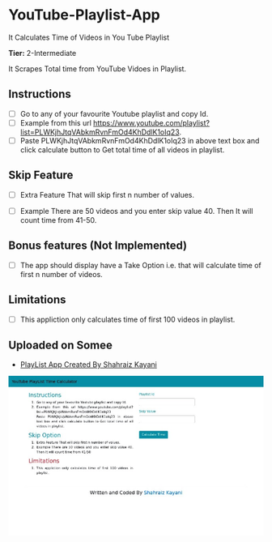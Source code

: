 # YouTube-Playlist-App
It Calculates Time of Videos in You Tube Playlist 

**Tier:** 2-Intermediate

It Scrapes Total time from YouTube Vidoes in Playlist.

## Instructions

- [ ] Go to any of your favourite Youtube playlist and copy Id.
- [ ] Example from this url https://www.youtube.com/playlist?list=PLWKjhJtqVAbkmRvnFmOd4KhDdlK1oIq23.
- [ ]  Paste PLWKjhJtqVAbkmRvnFmOd4KhDdlK1oIq23 in above text box and click calculate button to Get total time of all videos in playlist.
  
  ## Skip Feature
- [ ] Extra Feature That will skip first n number of values.
- [ ] Example There are 50 videos and you enter skip value 40. Then It will count time from 41-50.
  

## Bonus features (Not Implemented)

- [ ] The app should display have a Take Option i.e. that will calculate time of first n number of videos. 

 ## Limitations
 - [ ] This appliction only calculates time of first 100 videos in playlist.


## Uploaded on Somee

- [PlayList App Created By Shahraiz Kayani](http://www.youtubeplaylistapp.somee.com/)


![Demo](Demo.png)
